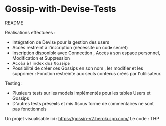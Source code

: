 # Gossip-with-Devise-Tests
README

Réalisations effectuées :
  *  Intégration de Devise pour la gestion des users
  *  Accès restreint à l'inscription (nécessite un code secret)
  *  Inscription disponible avec Connection , Accès à son espace personnel, Modification et Suppression
  *  Accès à l'index des Gossips
  *  Possibilité de créer des Gossips en son nom , les modifier et les supprimer : Fonction restreinte aux seuls contenus créés par l'utilisateur.

Testing :
  *  Plusieurs tests sur les models implémentés pour les tables Users et Gossips
  *  D'autres tests présents et mis #sous forme de commentaires ne sont pas fonctionnels   

 

Un projet visualisable ici : https://gossip-v2.herokuapp.com/
Le code : THP
